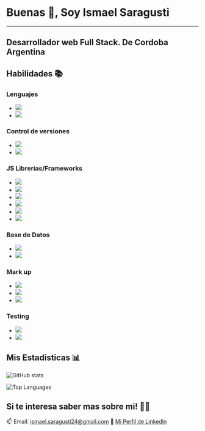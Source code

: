 #  Buenas 👋, Soy Ismael Saragusti
---
## Desarrollador web Full Stack. De Cordoba Argentina

##  Habilidades 📚

###  Lenguajes

- ![](https://img.shields.io/badge/-JavaScript-informational?style=flat&logo=JavaScript&logoColor=white&color=2b75ed)
- ![](https://img.shields.io/badge/-TypeScript-informational?style=flat&logo=TypeScript&logoColor=white&color=2b75ed)

###  Control de versiones

- ![](https://img.shields.io/badge/-Git-informational?style=flat&logo=Git&logoColor=white&color=2b75ed)
- ![](https://img.shields.io/badge/-GitHub-informational?style=flat&logo=GitHub&logoColor=white&color=2b75ed)

###  JS Librerias/Frameworks
- ![](https://img.shields.io/badge/-Express-informational?style=flat&logo=Express&logoColor=white&color=2b75ed)
- ![](https://img.shields.io/badge/-React-informational?style=flat&logo=React&logoColor=white&color=2b75ed)
- ![](https://img.shields.io/badge/-Node-informational?style=flat&logo=Nodedotjs&logoColor=white&color=2b75ed)
- ![](https://img.shields.io/badge/-Redux-informational?style=flat&logo=Redux&logoColor=white&color=2b75ed)
- ![](https://img.shields.io/badge/-Sequelize-informational?style=flat&logo=Sequelize&logoColor=white&color=2b75ed)
- ![](https://img.shields.io/badge/-Webpack-informational?style=flat&logo=Webpack&logoColor=white&color=2b75ed)

###  Base de Datos
- ![](https://img.shields.io/badge/-MongoDB-informational?style=flat&logo=MongoDB&logoColor=white&color=2b75ed)
- ![](https://img.shields.io/badge/-PostgreSQL-informational?style=flat&logo=PostgreSQL&logoColor=white&color=2b75ed)

###  Mark up

- ![](https://img.shields.io/badge/-CSS3-informational?style=flat&logo=CSS3&logoColor=white&color=2b75ed)
- ![](https://img.shields.io/badge/-HTML5-informational?style=flat&logo=HTML5&logoColor=white&color=2b75ed)
- ![](https://img.shields.io/badge/-SCSS-informational?style=flat&logo=SASS&logoColor=white&color=2b75ed)

###  Testing
- ![](https://img.shields.io/badge/-Jest-informational?style=flat&logo=Jest&logoColor=white&color=2b75ed)
- ![](https://img.shields.io/badge/-Mocha-informational?style=flat&logo=Mocha&logoColor=white&color=2b75ed)

##  Mis Estadisticas 📊

![GitHub stats](https://github-readme-stats.vercel.app/api?username=Ismox1440)

![Top Languages](https://github-readme-stats.vercel.app/api/top-langs/?username=Ismox1440&layout=compact)

##  Si te interesa saber mas sobre mi! ✍🏽

📫 Email: ismael.saragusti24@gmail.com 
🧷 [Mi Perfil de LinkedIn](https://www.linkedin.com/in/ismael-saragusti-664260213/) 